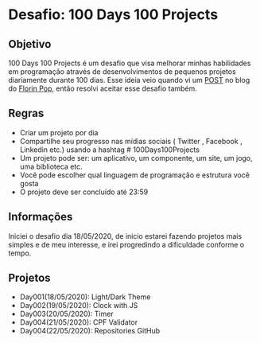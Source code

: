 # Desafio: 100 Days 100 Projects 

## Objetivo
100 Days 100 Projects é um desafio que visa melhorar minhas habilidades em programação através de desenvolvimentos de pequenos projetos diariamente durante 100 dias. Esse ideia veio quando vi um [POST](https://www.florin-pop.com/blog/2019/09/100-days-100-projects/) no blog do [Florin Pop](https://www.florin-pop.com/), então resolvi aceitar esse desafio também.

## Regras
- Criar um projeto por dia
- Compartilhe seu progresso nas mídias sociais ( Twitter , Facebook , Linkedin etc.) usando a hashtag # 100Days100Projects
- Um projeto pode ser: um aplicativo, um componente, um site, um jogo, uma biblioteca etc.
- Você pode escolher qual linguagem de programação e estrutura você gosta
- O projeto deve ser concluído até 23:59

## Informações
Iniciei o desafio dia 18/05/2020, de inicio estarei fazendo projetos mais simples e de meu interesse, e irei progredindo a dificuldade conforme o tempo.

## Projetos
- Day001(18/05/2020): Light/Dark Theme
- Day002(19/05/2020): Clock with JS
- Day003(20/05/2020): Timer
- Day004(21/05/2020): CPF Validator
- Day004(22/05/2020): Repositories GitHub